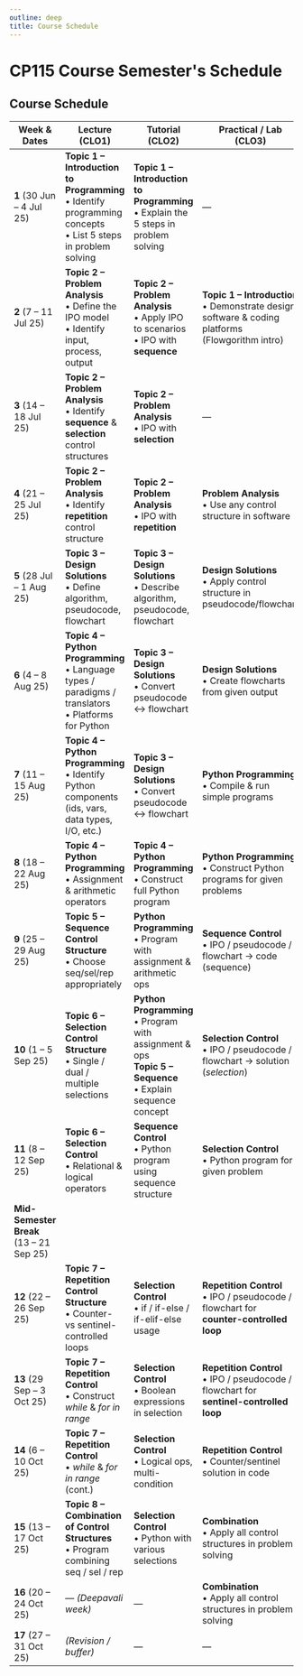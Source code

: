 ```yaml
---
outline: deep
title: Course Schedule
---
```


# CP115 Course Semester's Schedule

## Course Schedule

| Week & Dates | Lecture (CLO1) | Tutorial (CLO2) | Practical / Lab (CLO3) | Remark / Lab-test |
|--------------|----------------|-----------------|------------------------|-------------------|
| **1**  (30 Jun – 4 Jul 25) | **Topic 1 – Introduction to Programming**<br>• Identify programming concepts<br>• List 5 steps in problem solving | **Topic 1 – Introduction to Programming**<br>• Explain the 5 steps in problem solving | — | — |
| **2**  (7 – 11 Jul 25) | **Topic 2 – Problem Analysis**<br>• Define the IPO model<br>• Identify input, process, output | **Topic 2 – Problem Analysis**<br>• Apply IPO to scenarios<br>• IPO with **sequence** | **Topic 1 – Introduction**<br>• Demonstrate design software & coding platforms (Flowgorithm intro) | — |
| **3**  (14 – 18 Jul 25) | **Topic 2 – Problem Analysis**<br>• Identify **sequence** & **selection** control structures | **Topic 2 – Problem Analysis**<br>• IPO with **selection** | — | — |
| **4**  (21 – 25 Jul 25) | **Topic 2 – Problem Analysis**<br>• Identify **repetition** control structure | **Topic 2 – Problem Analysis**<br>• IPO with **repetition** | **Problem Analysis**<br>• Use any control structure in software | — |
| **5**  (28 Jul – 1 Aug 25) | **Topic 3 – Design Solutions**<br>• Define algorithm, pseudocode, flowchart | **Topic 3 – Design Solutions**<br>• Describe algorithm, pseudocode, flowchart | **Design Solutions**<br>• Apply control structure in pseudocode/flowchart | 31 Jul 25 – Johor holiday |
| **6**  (4 – 8 Aug 25) | **Topic 4 – Python Programming**<br>• Language types / paradigms / translators<br>• Platforms  for Python | **Topic 3 – Design Solutions**<br>• Convert pseudocode ↔ flowchart | **Design Solutions**<br>• Create flowcharts from given output | **LAB TEST 1** – Flowgorithm (*Selection*) |
| **7**  (11 – 15 Aug 25) | **Topic 4 – Python Programming**<br>• Identify Python components (ids, vars, data types, I/O, etc.) | **Topic 3 – Design Solutions**<br>• Convert pseudocode ↔ flowchart | **Python Programming**<br>• Compile & run simple programs | — |
| **8**  (18 – 22 Aug 25) | **Topic 4 – Python Programming**<br>• Assignment & arithmetic operators | **Topic 4 – Python Programming**<br>• Construct full Python program | **Python Programming**<br>• Construct Python programs for given problems | **LAB TEST 2** – *Sequence* |
| **9**  (25 – 29 Aug 25) | **Topic 5 – Sequence Control Structure**<br>• Choose seq/sel/rep appropriately | **Python Programming**<br>• Program with assignment & arithmetic ops | **Sequence Control**<br>• IPO / pseudocode / flowchart → code (sequence) | — |
| **10** (1 – 5 Sep 25) | **Topic 6 – Selection Control Structure**<br>• Single / dual / multiple selections | **Python Programming**<br>• Program with assignment & ops<br>**Topic 5 – Sequence**<br>• Explain sequence concept | **Selection Control**<br>• IPO / pseudocode / flowchart → solution (*selection*) | 1 Sep Mer​deka & 5 Sep Maulidur Rasul |
| **11** (8 – 12 Sep 25) | **Topic 6 – Selection Control**<br>• Relational & logical operators | **Sequence Control**<br>• Python program using sequence structure | **Selection Control**<br>• Python program for given problem | **LAB TEST 3** – *Selection* |
| **Mid-Semester Break** (13 – 21 Sep 25) |  |  |  |  |
| **12** (22 – 26 Sep 25) | **Topic 7 – Repetition Control Structure**<br>• Counter- vs sentinel-controlled loops | **Selection Control**<br>• if / if-else / if-elif-else usage | **Repetition Control**<br>• IPO / pseudocode / flowchart for **counter-controlled loop** | — |
| **13** (29 Sep – 3 Oct 25) | **Topic 7 – Repetition Control**<br>• Construct *while* & *for in range* | **Selection Control**<br>• Boolean expressions in selection | **Repetition Control**<br>• IPO / pseudocode / flowchart for **sentinel-controlled loop** | — |
| **14** (6 – 10 Oct 25) | **Topic 7 – Repetition Control**<br>• *while* & *for in range* (cont.) | **Selection Control**<br>• Logical ops, multi-condition | **Repetition Control**<br>• Counter/sentinel solution in code | — |
| **15** (13 – 17 Oct 25) | **Topic 8 – Combination of Control Structures**<br>• Program combining seq / sel / rep | **Selection Control**<br>• Python with various selections | **Combination**<br>• Apply all control structures in problem solving | — |
| **16** (20 – 24 Oct 25) | — *(Deepavali week)* | — | **Combination**<br>• Apply all control structures in problem solving | 20-22 Oct Deepavali |
| **17** (27 – 31 Oct 25) | *(Revision / buffer)* | — | — | — |